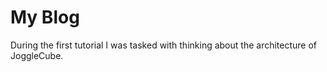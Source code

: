 # My Blog
During the first tutorial I was tasked with thinking about the architecture of JoggleCube.
